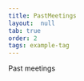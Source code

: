 ```yaml
---
title: PastMeetings
layout:  null
tab: true
order: 2
tags: example-tag
---
```



Past meetings